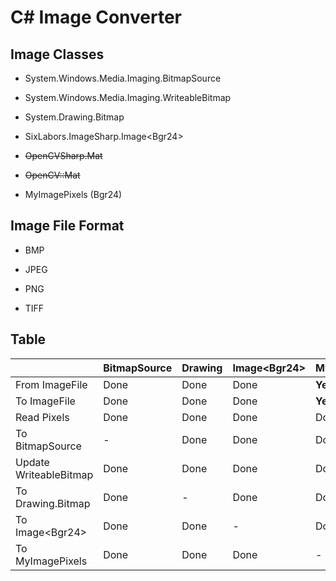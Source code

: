 # C# Image Converter



## Image Classes

- System.Windows.Media.Imaging.BitmapSource

- System.Windows.Media.Imaging.WriteableBitmap

- System.Drawing.Bitmap

- SixLabors.ImageSharp.Image\<Bgr24\>

- ~~OpenCVSharp.Mat~~

- ~~OpenCV::Mat~~

- MyImagePixels (Bgr24)

  


## Image File Format

- BMP

- JPEG

- PNG

- TIFF

  

## Table

|                        | BitmapSource | Drawing | Image\<Bgr24> | MyImagePixels |
| ---------------------- | ------------ | ------- | ------------- | ------------- |
| From ImageFile         | Done         | Done    | Done          | **Yet**       |
| To ImageFile           | Done         | Done    | Done          | **Yet**       |
| Read Pixels            | Done         | Done    | Done          | Done          |
| To BitmapSource        | -            | Done    | Done          | Done          |
| Update WriteableBitmap | Done         | Done    | Done          | Done          |
| To Drawing.Bitmap      | Done         | -       | Done          | Done          |
| To Image\<Bgr24>       | Done         | Done    | -             | Done          |
| To MyImagePixels       | Done         | Done    | Done          | -             |



